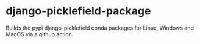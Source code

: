 # django-picklefield-package

Builds the pypi django-picklefield conda packages for Linux, Windows and MacOS via a github action.
